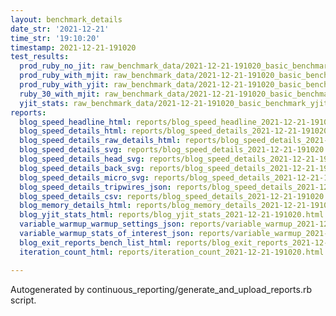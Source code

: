 ```yaml
---
layout: benchmark_details
date_str: '2021-12-21'
time_str: '19:10:20'
timestamp: 2021-12-21-191020
test_results:
  prod_ruby_no_jit: raw_benchmark_data/2021-12-21-191020_basic_benchmark_prod_ruby_no_jit.json
  prod_ruby_with_mjit: raw_benchmark_data/2021-12-21-191020_basic_benchmark_prod_ruby_with_mjit.json
  prod_ruby_with_yjit: raw_benchmark_data/2021-12-21-191020_basic_benchmark_prod_ruby_with_yjit.json
  ruby_30_with_mjit: raw_benchmark_data/2021-12-21-191020_basic_benchmark_ruby_30_with_mjit.json
  yjit_stats: raw_benchmark_data/2021-12-21-191020_basic_benchmark_yjit_stats.json
reports:
  blog_speed_headline_html: reports/blog_speed_headline_2021-12-21-191020.html
  blog_speed_details_html: reports/blog_speed_details_2021-12-21-191020.html
  blog_speed_details_raw_details_html: reports/blog_speed_details_2021-12-21-191020.raw_details.html
  blog_speed_details_svg: reports/blog_speed_details_2021-12-21-191020.svg
  blog_speed_details_head_svg: reports/blog_speed_details_2021-12-21-191020.head.svg
  blog_speed_details_back_svg: reports/blog_speed_details_2021-12-21-191020.back.svg
  blog_speed_details_micro_svg: reports/blog_speed_details_2021-12-21-191020.micro.svg
  blog_speed_details_tripwires_json: reports/blog_speed_details_2021-12-21-191020.tripwires.json
  blog_speed_details_csv: reports/blog_speed_details_2021-12-21-191020.csv
  blog_memory_details_html: reports/blog_memory_details_2021-12-21-191020.html
  blog_yjit_stats_html: reports/blog_yjit_stats_2021-12-21-191020.html
  variable_warmup_warmup_settings_json: reports/variable_warmup_2021-12-21-191020.warmup_settings.json
  variable_warmup_stats_of_interest_json: reports/variable_warmup_2021-12-21-191020.stats_of_interest.json
  blog_exit_reports_bench_list_html: reports/blog_exit_reports_2021-12-21-191020.bench_list.html
  iteration_count_html: reports/iteration_count_2021-12-21-191020.html

---
```

Autogenerated by continuous_reporting/generate_and_upload_reports.rb script.
